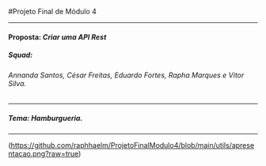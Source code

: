 #Projeto Final de Módulo 4
____
#### Proposta: *Criar uma API Rest*
##### Squad: 
###### _Annanda Santos, César Freitas, Eduardo Fortes, Rapha Marques e Vitor Silva_.
____
##### Tema: *Hamburgueria*.
____
(https://github.com/raphhaelm/ProjetoFinalModulo4/blob/main/utils/apresentacao.png?raw=true)
